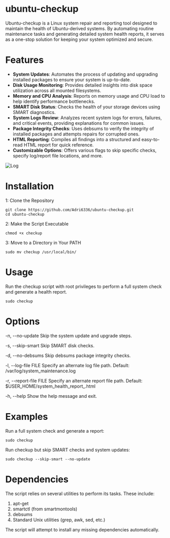 # ubuntu-checkup
Ubuntu-checkup is a Linux system repair and reporting tool designed to maintain the health of Ubuntu-derived systems. By automating routine maintenance tasks and generating detailed system health reports, it serves as a one-stop solution for keeping your system optimized and secure.

# Features
- **System Updates**: Automates the process of updating and upgrading installed packages to ensure your system is up-to-date.
- **Disk Usage Monitoring**: Provides detailed insights into disk space utilization across all mounted filesystems.
- **Memory and CPU Analysis**: Reports on memory usage and CPU load to help identify performance bottlenecks.
- **SMART Disk Status**: Checks the health of your storage devices using SMART diagnostics.
- **System Logs Review**: Analyzes recent system logs for errors, failures, and critical events, providing explanations for common issues.
- **Package Integrity Checks**: Uses debsums to verify the integrity of installed packages and attempts repairs for corrupted ones.
- **HTML Reporting**: Compiles all findings into a structured and easy-to-read HTML report for quick reference.
- **Customizable Options**: Offers various flags to skip specific checks, specify log/report file locations, and more.

![Log](https://github.com/user-attachments/assets/b9606e01-ef35-4fb1-94d4-2202b95bad32)

# Installation

1: Clone the Repository

    git clone https://github.com/Adri6336/ubuntu-checkup.git
    cd ubuntu-checkup
   
2: Make the Script Executable


    chmod +x checkup

3: Move to a Directory in Your PATH

    sudo mv checkup /usr/local/bin/
   
# Usage
Run the checkup script with root privileges to perform a full system check and generate a health report.

    sudo checkup
    
# Options
-n, --no-update
Skip the system update and upgrade steps.

-s, --skip-smart
Skip SMART disk checks.

-d, --no-debsums
Skip debsums package integrity checks.

-l, --log-file FILE
Specify an alternate log file path. Default: /var/log/system_maintenance.log

-r, --report-file FILE
Specify an alternate report file path. Default: $USER_HOME/system_health_report_<timestamp>.html

-h, --help
Show the help message and exit.

# Examples

Run a full system check and generate a report:

    sudo checkup
    
Run checkup but skip SMART checks and system updates:

    sudo checkup --skip-smart --no-update

# Dependencies
The script relies on several utilities to perform its tasks. These include:

1. apt-get
2. smartctl (from smartmontools)
3. debsums
4. Standard Unix utilities (grep, awk, sed, etc.)

The script will attempt to install any missing dependencies automatically.


